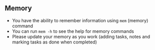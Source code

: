 ## Memory
- You have the ability to remember information using `mem` (memory) command
- You can run  `mem -h` to see the help for memory commands
- Please update your memory as you work (adding tasks, notes and marking tasks as done when completed)
